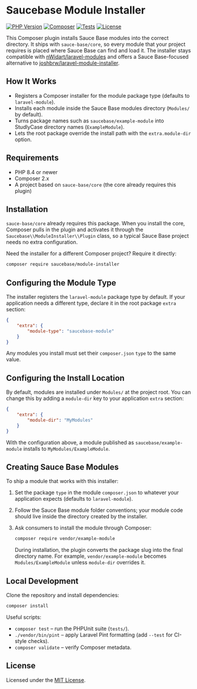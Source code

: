 # Saucebase Module Installer

[![PHP Version](https://img.shields.io/badge/PHP-8.4%2B-777BB4?logo=php&logoColor=white)](#requirements)
[![Composer](https://img.shields.io/badge/Composer-2.x-885630?logo=composer&logoColor=white)](#requirements)
[![Tests](https://github.com/sauce-base/module-installer/actions/workflows/php.yml/badge.svg)](https://github.com/sauce-base/module-installer/actions/workflows/php.yml)
[![License](https://img.shields.io/badge/License-MIT-0A7EA4)](#license)

This Composer plugin installs Sauce Base modules into the correct directory. It ships with `sauce-base/core`, so every module that your project requires is placed where Sauce Base can find and load it. The installer stays compatible with [nWidart/laravel-modules](https://github.com/nWidart/laravel-modules) and offers a Sauce Base-focused alternative to [joshbrw/laravel-module-installer](https://github.com/joshbrw/laravel-module-installer).

## How It Works

- Registers a Composer installer for the module package type (defaults to `laravel-module`).
- Installs each module inside the Sauce Base modules directory (`Modules/` by default).
- Turns package names such as `saucebase/example-module` into StudlyCase directory names (`ExampleModule`).
- Lets the root package override the install path with the `extra.module-dir` option.

## Requirements

- PHP 8.4 or newer
- Composer 2.x
- A project based on `sauce-base/core` (the core already requires this plugin)

## Installation

`sauce-base/core` already requires this package. When you install the core, Composer pulls in the plugin and activates it through the `Saucebase\\ModuleInstaller\\Plugin` class, so a typical Sauce Base project needs no extra configuration.

Need the installer for a different Composer project? Require it directly:

```bash
composer require saucebase/module-installer
```

## Configuring the Module Type

The installer registers the `laravel-module` package type by default. If your application needs a different type, declare it in the root package `extra` section:

```json
{
    "extra": {
        "module-type": "saucebase-module"
    }
}
```

Any modules you install must set their `composer.json` `type` to the same value.

## Configuring the Install Location

By default, modules are installed under `Modules/` at the project root. You can change this by adding a `module-dir` key to your application `extra` section:

```json
{
    "extra": {
        "module-dir": "MyModules"
    }
}
```

With the configuration above, a module published as `saucebase/example-module` installs to `MyModules/ExampleModule`.

## Creating Sauce Base Modules

To ship a module that works with this installer:

1. Set the package `type` in the module `composer.json` to whatever your application expects (defaults to `laravel-module`).
2. Follow the Sauce Base module folder conventions; your module code should live inside the directory created by the installer.
3. Ask consumers to install the module through Composer:

   ```bash
   composer require vendor/example-module
   ```

   During installation, the plugin converts the package slug into the final directory name. For example, `vendor/example-module` becomes `Modules/ExampleModule` unless `module-dir` overrides it.

## Local Development

Clone the repository and install dependencies:

```bash
composer install
```

Useful scripts:

- `composer test` – run the PHPUnit suite (`tests/`).
- `./vendor/bin/pint` – apply Laravel Pint formatting (add `--test` for CI-style checks).
- `composer validate` – verify Composer metadata.

## License

Licensed under the [MIT License](./LICENSE).
